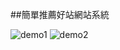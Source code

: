 ##簡單推薦好站網站系統

![demo1](https://github.com/coolsea/raddit/tree/master/app/assets/images/2015-01-30-1.png)
![demo2](https://github.com/coolsea/raddit/tree/master/app/assets/images/2015-01-30-2.png)